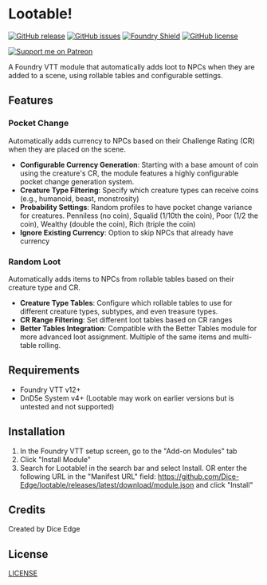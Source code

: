 # Lootable!

[![GitHub release](https://img.shields.io/github/release/Dice-Edge/lootable.svg)](https://GitHub.com/Dice-Edge/lootable/releases/)
[![GitHub issues](https://img.shields.io/github/issues/Dice-Edge/lootable.svg)](https://GitHub.com/Dice-Edge/lootable/issues/)
[![Foundry Shield](https://img.shields.io/badge/Foundry-v12-informational)](https://foundryvtt.com)
[![GitHub license](https://img.shields.io/github/license/Dice-Edge/lootable.svg)](https://github.com/Dice-Edge/lootable/blob/main/LICENSE)

[![Support me on Patreon](https://img.shields.io/badge/Support%20me%20on-Patreon-orange?style=for-the-badge&logo=patreon)](https://www.patreon.com/diceedge)

A Foundry VTT module that automatically adds loot to NPCs when they are added to a scene, using rollable tables and configurable settings.

## Features

### Pocket Change
Automatically adds currency to NPCs based on their Challenge Rating (CR) when they are placed on the scene.

- **Configurable Currency Generation**: Starting with a base amount of coin using the creature's CR, the module features a highly configurable pocket change generation system.
- **Creature Type Filtering**: Specify which creature types can receive coins (e.g., humanoid, beast, monstrosity)
- **Probability Settings**: Random profiles to have pocket change variance for creatures. Penniless (no coin), Squalid (1/10th the coin), Poor (1/2 the coin), Wealthy (double the coin), Rich (triple the coin)
- **Ignore Existing Currency**: Option to skip NPCs that already have currency

### Random Loot
Automatically adds items to NPCs from rollable tables based on their creature type and CR.

- **Creature Type Tables**: Configure which rollable tables to use for different creature types, subtypes, and even treasure types.
- **CR Range Filtering**: Set different loot tables based on CR ranges
- **Better Tables Integration**: Compatible with the Better Tables module for more advanced loot assignment. Multiple of the same items and multi-table rolling.

## Requirements
- Foundry VTT v12+
- DnD5e System v4+ (Lootable may work on earlier versions but is untested and not supported)

## Installation
1. In the Foundry VTT setup screen, go to the "Add-on Modules" tab
2. Click "Install Module"
3. Search for Lootable! in the search bar and select Install. OR enter the following URL in the "Manifest URL" field: https://github.com/Dice-Edge/lootable/releases/latest/download/module.json and click "Install"

## Credits
Created by Dice Edge

## License
[LICENSE](LICENSE)
